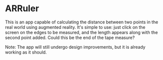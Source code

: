 # ARRuler 

This is an app capable of calculating the distance between two points in the real world using augmented reality. It's simple to use: just click on the screen on the edges to be measured, and the length appears along with the second point added. Could this be the end of the tape measure? 

Note: The app will still undergo design improvements, but it is already working as it should. 
